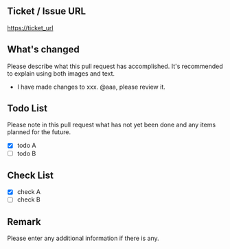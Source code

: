 ## Ticket / Issue URL

<https://ticket_url>  

## What's changed

Please describe what this pull request has accomplished. It's recommended to explain using both images and text.  

* I have made changes to xxx. @aaa, please review it.  

## Todo List

Please note in this pull request what has not yet been done and any items planned for the future.  

- [x] todo A  
- [ ] todo B  

## Check List

- [x] check A
- [ ] check B

## Remark

Please enter any additional information if there is any.  
